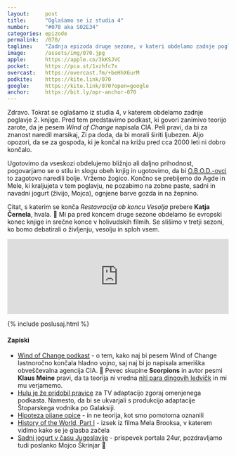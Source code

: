 ```yaml
---
layout: 	post
title:  	"Oglašamo se iz studia 4"
number: 	"#070 aka S02E34"
categories:	epizode
permalink:	/070/
tagline: 	"Zadnja epizoda druge sezone, v kateri obdelamo zadnje poglavje Restavracije ob koncu Vesolja. Citat prebere Katja Černela."
image:		/assets/img/070.jpg
apple:		https://apple.co/3kKSJVC
pocket:		https://pca.st/1xzhfc7x
overcast:	https://overcast.fm/+beHhX6urM
podkite:	https://kite.link/070
google:		https://kite.link/070?open=google
anchor:		https://bit.ly/opr-anchor-070
---
```


Zdravo. Tokrat se oglašamo iz studia 4, v katerem obdelamo zadnje poglavje 2. knjige. Pred tem predstavimo podkast, ki govori zanimivo teorijo zarote, da je pesem _Wind of Change_ napisala CIA. Peli pravi, da bi za znanost naredil marsikaj, Zi pa doda, da bi morali širiti ljubezen. Aljo opozori, da se za gospoda, ki je končal na križu pred cca 2000 leti ni dobro končalo.

Ugotovimo da vseskozi obdelujemo bližnjo ali daljno prihodnost, pogovarjamo se o stilu in slogu obeh knjig in ugotovimo, da bi [O.B.O.D.-ovci](https://apparatus.si/oddaja/obod/) to zagotovo naredili bolje. Vržemo žogico. Končno se prebijemo do Agde in Mele, ki kraljujeta v tem poglavju, ne pozabimo na zobne paste, sadni in navadni jogurt (živijo, Mojca), ognjene barve gozda in na žepnino.

Citat, s katerim se konča _Restavracija ob koncu Vesolja_ prebere **Katja Černela**, hvala. 🙏 Mi pa pred koncem druge sezone obdelamo še evropski konec knjige in srečne konce v holivudskih filmih. Se slišimo v tretji sezoni, ko bomo debatirali o življenju, vesolju in sploh vsem.

<iframe src="https://www.listennotes.com/podcasts/opravičujemo-se-za/oglašamo-se-iz-studia-4-743him-u8ra/embed/" height="170px" width="100%" style="width: 1px; min-width: 100%;" loading="lazy" frameborder="0" scrolling="no"></iframe> 

{% include poslusaj.html %}

#### Zapiski

- [Wind of Change podkast](https://crooked.com/podcast-series/wind-of-change/) - o tem, kako naj bi pesem Wind of Change lastnoročno končala hladno vojno, saj naj bi jo napisala ameriška obveščevalna agencija CIA. 🤯 Pevec skupine **Scorpions** in avtor pesmi **Klaus Meine** pravi, da ta teorija ni vredna [niti para dingovih ledvičk](https://www.blabbermouth.net/news/klaus-meine-says-rumor-that-cia-wrote-scorpions-wind-of-change-shows-how-powerful-music-can-be/) in mi mu verjamemo. 
- [Hulu je že pridobil pravice](https://deadline.com/2020/12/hulu-tv-adaptation-of-rock-n-roll-spy-podcast-wind-of-change-1234657182/) za TV adaptacijo zgoraj omenjenega podkasta. Namesto, da bi se ukvarjali s produkcijo adaptacije Štoparskega vodnika po Galaksiji.
- [Hipoteza pijane opice](https://en.wikipedia.org/wiki/Drunken_monkey_hypothesis) - in ne teorija, kot smo pomotoma oznanili
- [History of the World, Part I](https://www.youtube.com/watch?v=KVSBxu14gdg) - izsek iz filma Mela Brooksa, v katerem vidimo kako se je glasba začela
- [Sadni jogurt v času Jugoslavije](https://www.24ur.com/novice/slovenija/kdaj-smo-v-sloveniji-zares-dobili-sadne-jogurte.html) - prispevek portala 24ur, pozdravljamo tudi poslanko Mojco Škrinjar 👋